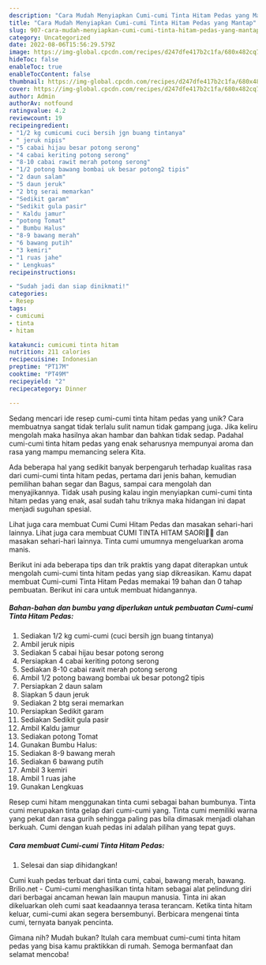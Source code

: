 ```yaml
---
description: "Cara Mudah Menyiapkan Cumi-cumi Tinta Hitam Pedas yang Mantap"
title: "Cara Mudah Menyiapkan Cumi-cumi Tinta Hitam Pedas yang Mantap"
slug: 907-cara-mudah-menyiapkan-cumi-cumi-tinta-hitam-pedas-yang-mantap
category: Uncategorized
date: 2022-08-06T15:56:29.579Z
image: https://img-global.cpcdn.com/recipes/d247dfe417b2c1fa/680x482cq70/cumi-cumi-tinta-hitam-pedas-foto-resep-utama.jpg
hideToc: false
enableToc: true
enableTocContent: false
thumbnail: https://img-global.cpcdn.com/recipes/d247dfe417b2c1fa/680x482cq70/cumi-cumi-tinta-hitam-pedas-foto-resep-utama.jpg
cover: https://img-global.cpcdn.com/recipes/d247dfe417b2c1fa/680x482cq70/cumi-cumi-tinta-hitam-pedas-foto-resep-utama.jpg
author: Admin
authorAv: notfound
ratingvalue: 4.2
reviewcount: 19
recipeingredient:
- "1/2 kg cumicumi cuci bersih jgn buang tintanya"
- " jeruk nipis"
- "5 cabai hijau besar potong serong"
- "4 cabai keriting potong serong"
- "8-10 cabai rawit merah potong serong"
- "1/2 potong bawang bombai uk besar potong2 tipis"
- "2 daun salam"
- "5 daun jeruk"
- "2 btg serai memarkan"
- "Sedikit garam"
- "Sedikit gula pasir"
- " Kaldu jamur"
- "potong Tomat"
- " Bumbu Halus"
- "8-9 bawang merah"
- "6 bawang putih"
- "3 kemiri"
- "1 ruas jahe"
- " Lengkuas"
recipeinstructions:

- "Sudah jadi dan siap dinikmati!"
categories:
- Resep
tags:
- cumicumi
- tinta
- hitam

katakunci: cumicumi tinta hitam 
nutrition: 211 calories
recipecuisine: Indonesian
preptime: "PT17M"
cooktime: "PT49M"
recipeyield: "2"
recipecategory: Dinner

---
```





Sedang mencari ide resep cumi-cumi tinta hitam pedas yang unik? Cara membuatnya sangat tidak terlalu sulit namun tidak gampang juga. Jika keliru mengolah maka hasilnya akan hambar dan bahkan tidak sedap. Padahal cumi-cumi tinta hitam pedas yang enak seharusnya mempunyai aroma dan rasa yang mampu memancing selera Kita.





Ada beberapa hal yang sedikit banyak berpengaruh terhadap kualitas rasa dari cumi-cumi tinta hitam pedas, pertama dari jenis bahan, kemudian pemilihan bahan segar dan Bagus, sampai cara mengolah dan menyajikannya. Tidak usah pusing kalau ingin menyiapkan cumi-cumi tinta hitam pedas yang enak,      asal sudah tahu triknya maka hidangan ini dapat menjadi suguhan spesial.














Lihat juga cara membuat Cumi Cumi Hitam Pedas dan masakan sehari-hari lainnya. Lihat juga cara membuat CUMI TINTA HITAM SAORI🐙🐙 dan masakan sehari-hari lainnya. Tinta cumi umumnya mengeluarkan aroma manis.






Berikut ini ada beberapa tips dan trik praktis yang dapat diterapkan untuk mengolah cumi-cumi tinta hitam pedas yang siap dikreasikan. Kamu dapat membuat Cumi-cumi Tinta Hitam Pedas memakai 19 bahan dan 0 tahap pembuatan. Berikut ini cara untuk membuat hidangannya.

<!--inarticleads1-->

##### Bahan-bahan dan bumbu yang diperlukan untuk pembuatan Cumi-cumi Tinta Hitam Pedas:

1. Sediakan 1/2 kg cumi-cumi (cuci bersih jgn buang tintanya)
1. Ambil  jeruk nipis
1. Sediakan 5 cabai hijau besar potong serong
1. Persiapkan 4 cabai keriting potong serong
1. Sediakan 8-10 cabai rawit merah potong serong
1. Ambil 1/2 potong bawang bombai uk besar potong2 tipis
1. Persiapkan 2 daun salam
1. Siapkan 5 daun jeruk
1. Sediakan 2 btg serai memarkan
1. Persiapkan Sedikit garam
1. Sediakan Sedikit gula pasir
1. Ambil  Kaldu jamur
1. Sediakan potong Tomat
1. Gunakan  Bumbu Halus:
1. Sediakan 8-9 bawang merah
1. Sediakan 6 bawang putih
1. Ambil 3 kemiri
1. Ambil 1 ruas jahe
1. Gunakan  Lengkuas


Resep cumi hitam menggunakan tinta cumi sebagai bahan bumbunya. Tinta cumi merupakan tinta gelap dari cumi-cumi yang. Tinta cumi memiliki warna yang pekat dan rasa gurih sehingga paling pas bila dimasak menjadi olahan berkuah. Cumi dengan kuah pedas ini adalah pilihan yang tepat guys. 

<!--inarticleads2-->

##### Cara membuat Cumi-cumi Tinta Hitam Pedas:


1. Selesai dan siap dihidangkan!

Cumi kuah pedas terbuat dari tinta cumi, cabai, bawang merah, bawang. Brilio.net - Cumi-cumi menghasilkan tinta hitam sebagai alat pelindung diri dari berbagai ancaman hewan lain maupun manusia. Tinta ini akan dikeluarkan oleh cumi saat keadaannya terasa terancam. Ketika tinta hitam keluar, cumi-cumi akan segera bersembunyi. Berbicara mengenai tinta cumi, ternyata banyak pencinta. 

Gimana nih? Mudah bukan? Itulah cara membuat cumi-cumi tinta hitam pedas yang bisa kamu praktikkan di rumah. Semoga bermanfaat dan selamat mencoba!
